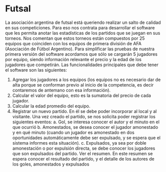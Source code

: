 # Futsal

La asociación argentina de futsal está queriendo realizar un salto de calidad en sus
competiciones. Para eso nos contrata para desarrollar el software que les permita anotar
las estadísticas de los partidos que se juegan en sus torneos.
Nos comentan que estos torneos están compuestos por 25 equipos que coinciden con los
equipos de primera división de AFA (Asociación de Fútbol Argentino).
Para simplificar las pruebas de nuestra primera versión del software acordamos que sólo
se cargarán 5 jugadores por equipo, siendo información relevante el precio y la edad de los
jugadores que competirán.
Las funcionalidades principales que debe tener el software son las siguientes:
1. Agregar los jugadores a los equipos (los equipos no es necesario dar de alta
porque se conforman previo al inicio de la competencia, es decir contaremos de
antemano con esa información).
2. Calcular el valor del equipo, esto es la sumatoria del precio de cada jugador.
3. Calcular la edad promedio del equipo.
4. Registrar un nuevo partido. En él se debe poder incorporar al local y al visitante.
Una vez creado el partido, se nos solicita poder registrar los siguientes eventos:
a. Gol, se interesa conocer el autor y el minuto en el que ocurrió
b. Amonestados, se desea conocer el jugador amonestado y en qué minuto
(cuando un jugador es amonestado en dos oportunidades
automáticamente debe ser expulsado, y se espera que el sistema informes
esta situación).
c. Expulsados, ya sea por doble amonestación o por expulsión directa, se
debe conocer los jugadores que son expulsados del partido.
Ver el resumen. En este resumen se espera conocer el resultado del partido, y el
detalle de los autores de los goles, amonestados y expulsados
